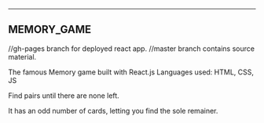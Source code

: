 -----------
MEMORY_GAME
-----------

//gh-pages branch for deployed react app.
//master branch contains source material.

The famous Memory game built with React.js
Languages used: HTML, CSS, JS

Find pairs until there are none left.

It has an odd number of cards, 
letting you find the sole remainer. 

